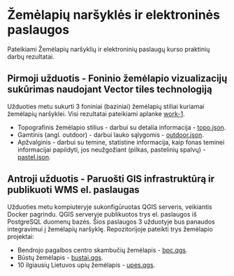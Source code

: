 # Žemėlapių naršyklės ir elektroninės paslaugos
Pateikiami Žemėlapių naršyklių ir elektroninių paslaugų kurso praktinių darbų rezultatai. 

## Pirmoji užduotis - Foninio žemėlapio vizualizacijų sukūrimas naudojant Vector tiles technologiją

Užduoties metu sukurti 3 foniniai (baziniai) žemėlapių stiliai kuriamai žemėlapių naršyklei. Visi rezultatai pateikiami aplanke [work-1](https://github.com/KostasGru/Map-browsers-and-web-services/tree/main/Work-1).

- Topografinis žemėlapio stilius - darbui su detalia informacija - [topo.json](https://github.com/KostasGru/Map-browsers-and-web-services/blob/main/Work-1/topo.json).
- Gamtinis (angl. outdoor) - darbui lauko sąlygomis - [outdoor.json](https://github.com/KostasGru/Map-browsers-and-web-services/blob/main/Work-1/outdoor.json).
- Apžvalginis - darbui su temine, statistine informacija, kaip fonas teminei informacijai papildyti, jos neužgožiant (pilkas, pastelinių spalvų) - [pastel.json](https://github.com/KostasGru/Map-browsers-and-web-services/blob/main/Work-1/pastel.json).

## Antroji užduotis - Paruošti GIS infrastruktūrą ir publikuoti WMS el. paslaugas

Užduoties metu kompiuteryje sukonfigūruotas QGIS serveris, veikiantis Docker pagrindu. QGIS serveryje publikuotos trys el. paslaugos iš PostgreSQL duomenų bazės. Šios paslaugos 3 užduotyje bus panaudos integravimui į žemėlapių naršyklę. Repozitorijoje pateikti trys žemėlapio projektai:

- Bendrojo pagalbos centro skambučių žemėlapis - [bpc.qgs](https://github.com/KostasGru/Map-browsers-and-web-services/blob/main/Work-2/bpc.qgs).
- Būstų žemėlapis - [bustai.qgs](https://github.com/KostasGru/Map-browsers-and-web-services/blob/main/Work-2/bustai.qgs).
- 10 ilgiausių Lietuvos upių žemėlapis - [upes.qgs](https://github.com/KostasGru/Map-browsers-and-web-services/blob/main/Work-2/upes.qgs).

